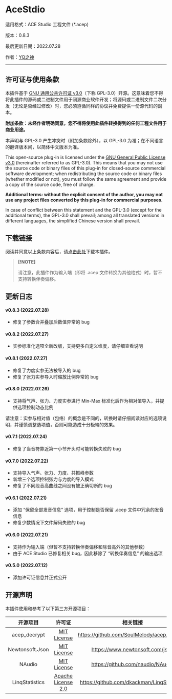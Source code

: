 # AceStdio

适用格式：ACE Studio 工程文件 (*.acep)

版本：0.8.3

最后更新日期：2022.07.28

作者：[YQ之神](https://space.bilibili.com/102844209)

---

## 许可证与使用条款

本插件基于 [GNU 通用公共许可证 v3.0](https://www.gnu.org/licenses/gpl-3.0.html)（下称 GPL-3.0）开源。这意味着您不得将此插件的源码或二进制文件用于闭源商业软件开发；将源码或二进制文件二次分发（无论是否经过修改）时，您必须遵循同样的协议并免费提供一份源代码的副本。

**附加条款：未经作者明确同意，您不得将使用此插件转换得到的任何工程文件用于商业用途。**

本声明与 GPL-3.0 产生冲突时（附加条款除外），以 GPL-3.0 为准；在不同语言的翻译版本间，以简体中文版本为准。

This open-source plug-in is licensed under the [GNU General Public License v3.0](https://www.gnu.org/licenses/gpl-3.0.html) (hereinafter referred to as GPL-3.0). This means that you may not use the source code or binary files of this plug-in for closed-source commercial software development; when redistributing the source code or binary files (whether modified or not), you must follow the same agreement and provide a copy of the source code, free of charge.

**Additional terms: without the explicit consent of the author, you may not use any project files converted by this plug-in for commercial purposes.**

In case of conflict between this statement and the GPL-3.0 (except for the additional terms), the GPL-3.0 shall prevail; among all translated versions in different languages, the simplified Chinese version shall prevail.

## 下载链接

阅读并同意以上条款内容后，请[点击此处](https://openvpi-1307911855.cos.ap-beijing.myqcloud.com/plugins/ace/opensvip_plugin_ace_0.8.0.zip)下载本插件。

> **[!NOTE]**
>
> 请注意，此插件作为输入端（即将 .acep 文件转换为其他格式）时，暂不支持转换伴奏偏移。
>

## 更新日志

#### v0.8.3 (2022.07.28)

- 修复了参数合并叠加后数值异常的 bug

#### v0.8.2 (2022.07.27)

- 实参标准化选项全新改版，支持更多自定义维度，请仔细查看说明

#### v0.8.1 (2022.07.27)

- 修复了力度实参无法被导入的 bug
- 修复了张力实参导入时缩放比例异常的 bug

#### v0.8.0 (2022.07.26)

- 支持将气声、张力、力度实参进行 Min-Max 标准化后作为相对值导入，并提供选项控制动态比例

请注意：实参与相对值（包络）的概念是不同的，转换时请仔细阅读对应的选项说明，并谨慎调整选项值，否则可能造成十分极端的效果。

#### v0.7.1 (2022.07.24)

- 修复了当音符靠近第一小节开头时可能转换失败的 bug

#### v0.7.0 (2022.07.22)

- 支持导入气声、张力、力度、共振峰参数
- 新增三个选项控制张力与力度的导入模式
- 修复了不同段音高曲线之间没有被正确切断的 bug

#### v0.6.1 (2022.07.21)

- 添加 “保留全部发音信息” 选项，用于控制是否保留 .acep 文件中冗余的发音信息
- 修复少数情况下文件解码失败的 bug

#### v0.6.0 (2022.07.21)

- 支持作为输入端（但暂不支持转换伴奏偏移和除音高外的其他参数）
- 由于 ACE Studio 已修复相关 bug，因此移除了 “转换伴奏信息” 的输出选项

#### v0.5.0 (2022.07.12)

- 添加许可证信息并正式公开

## 开源声明

本插件使用和参考了以下第三方开源项目：

|    开源项目     |                            许可证                            |                  相关链接                  |
| :-------------: | :----------------------------------------------------------: | :----------------------------------------: |
|  acep_decrypt   |        [MIT License](https://licenses.nuget.org/MIT)         | https://github.com/SoulMelody/acep_decrypt |
| Newtonsoft.Json |        [MIT License](https://licenses.nuget.org/MIT)         |      https://www.newtonsoft.com/json       |
|     NAudio      |        [MIT License](https://licenses.nuget.org/MIT)         |      https://github.com/naudio/NAudio      |
| LinqStatistics  | [Apache License 2.0](https://choosealicense.com/licenses/apache-2.0) | https://github.com/dkackman/LinqStatistics |

